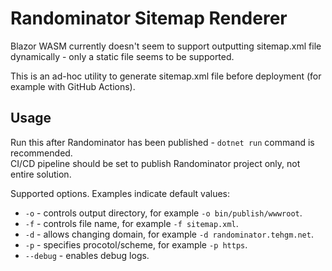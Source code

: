 # Randominator Sitemap Renderer
Blazor WASM currently doesn't seem to support outputting sitemap.xml file dynamically - only a static file seems to be supported.

This is an ad-hoc utility to generate sitemap.xml file before deployment (for example with GitHub Actions).

## Usage
Run this after Randominator has been published - `dotnet run` command is recommended.  
CI/CD pipeline should be set to publish Randominator project only, not entire solution.

Supported options. Examples indicate default values:
- `-o` - controls output directory, for example `-o bin/publish/wwwroot`.
- `-f` - controls file name, for example `-f sitemap.xml`.
- `-d` - allows changing domain, for example `-d randominator.tehgm.net`.
- `-p` - specifies procotol/scheme, for example `-p https`.
- `--debug` - enables debug logs.